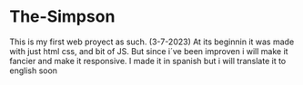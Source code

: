 # The-Simpson
This is my first web proyect as such. (3-7-2023)
At its beginnin it was made with just html css, and bit of JS.     But since i´ve been improven i will make it fancier and make it responsive.
I made it in spanish but i will translate it to english soon

